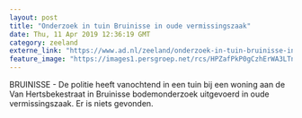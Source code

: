 ```yaml
---
layout: post
title: "Onderzoek in tuin Bruinisse in oude vermissingszaak"
date: Thu, 11 Apr 2019 12:36:19 GMT
category: zeeland
externe_link: "https://www.ad.nl/zeeland/onderzoek-in-tuin-bruinisse-in-oude-vermissingszaak~a3779786/"
feature_image: "https://images1.persgroep.net/rcs/HPZafPkP0gCzhErWA3LTn61qe2U/diocontent/145308574/_fitwidth/400/?appId=21791a8992982cd8da851550a453bd7f&quality=0.7"
---
```


BRUINISSE - De politie heeft vanochtend in een tuin bij een woning aan de Van Hertsbekestraat in Bruinisse bodemonderzoek uitgevoerd in oude vermissingszaak. Er is niets gevonden.
